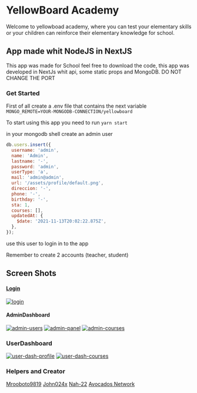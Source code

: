 # YellowBoard Academy

Welcome to yellowboad academy, where you can test your elementary skills or your children can reinforce their elementary knowledge for school.

## App made whit NodeJS in NextJS

This app was made for School feel free to download the code, this app was developed in NextJs whit api, some static props and MongoDB. DO NOT CHANGE THE PORT

### Get Started

First of all create a .env file that contains the next variable `MONGO_REMOTE=YOUR-MONGODB-CONNECTION/yellowboard`

To start using this app you need to run `yarn start`

in your mongodb shell create an admin user

```javascript
db.users.insert({
  username: 'admin',
  name: 'Admin',
  lastname: '-',
  password: 'admin',
  userType: 'a',
  mail: 'admin@admin',
  url: '/assets/profile/default.png',
  direccion: '-',
  phone: '-',
  birthday: '-',
  sta: 1,
  courses: [],
  updatedAt: {
    $date: '2021-11-13T20:02:22.875Z',
  },
});
```

use this user to login in to the app

Remember to create 2 accounts (teacher, student)

## Screen Shots

#### [Login](https://ibb.co/ZgSgh9m)

<a href="https://ibb.co/ZgSgh9m"><img src="https://i.ibb.co/my0yHp8/login.png" alt="login" border="0"></a>

#### AdminDashboard

<a href="https://ibb.co/KhBpWHy"><img src="https://i.ibb.co/h9rJVv8/admin-users.png" alt="admin-users" border="0"></a>
<a href="https://ibb.co/ScD64rz"><img src="https://i.ibb.co/8bnmLcH/admin-panel.png" alt="admin-panel" border="0"></a>
<a href="https://ibb.co/D7tF1LW"><img src="https://i.ibb.co/qRd8Dxj/admin-courses.png" alt="admin-courses" border="0"></a>

### UserDashboard

<a href="https://ibb.co/9w2jtgT"><img src="https://i.ibb.co/xmGQHLj/user-dash-profile.png" alt="user-dash-profile" border="0"></a>
<a href="https://ibb.co/DWsyP0F"><img src="https://i.ibb.co/028SpHL/user-dash-courses.png" alt="user-dash-courses" border="0"></a>

### Helpers and Creator

[Mrooboto9819](https://github.com/Mrroboto9819)
[John024x](https://github.com/john024x)
[Nah-22](https://github.com/NaH-22)
[Avocados Network](https://www.avocadosnetwork.com)
